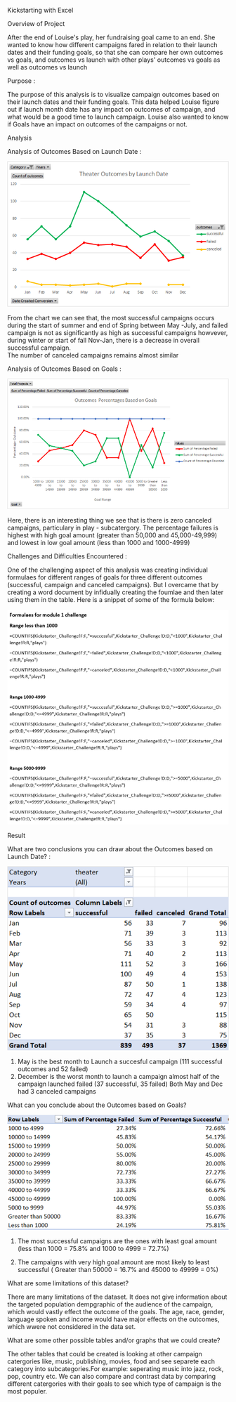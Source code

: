 Kickstarting with Excel

Overview of Project 

After the end of Louise's play, her fundraising goal came to an end.  She wanted to know how different campaigns fared in relation to their launch dates and their 
funding goals, so that she can compare her own outcomes vs goals, and outcomes vs launch with other plays' outcomes vs goals as well as outcomes vs launch 

Purpose : 

The purpose of this analysis is to visualize campaign outcomes based on their launch dates and their funding goals. This data helped Louise figure out if 
launch month date has any impact on outcomes of campaign, and what would be a good time to launch campaign. Louise also wanted to know if Goals have an impact on outcomes of the 
campaigns or not. 

Analysis

Analysis of Outcomes Based on Launch Date : 

![Theater_Outcomes_vs_Launch](https://github.com/faria-farin/MSUBootcamp_Challenge1/blob/main/Theater_Outcomes_vs_Launch.png)
 
From the chart we can see that, the most successful campaigns occurs during the start of summer and end of Spring between May -July, 
and failed campaign is not as significantly as high as successful campaigns howvever, during winter or start of fall Nov-Jan, there is a decrease in overall successful campaign.  
The number of canceled campaigns remains almost similar

Analysis of Outcomes Based on Goals : 

![Outcomes_vs_Goal](https://github.com/faria-farin/MSUBootcamp_Challenge1/blob/main/Outcomes_vs_Goal.png)
 
Here, there is an interesting thing we see that is there is zero canceled campaigns, particulary in play - subcatergory. The percentage failures is highest with high goal 
amount (greater than 50,000 and 45,000-49,999) and lowest in low goal amount (less than 1000 and 1000-4999)
 
Challenges and Difficulties Encountered : 

One of the challenging aspect of this analysis was creating individual formulaes for different ranges of goals for  three different outcomes (successful, campaign and canceled campaigns).
But I overcame that by creating a word document by infidually creating the foumlae and then later using them in the table. Here is a snippet of some of the formula below:

![Snippet_of_Formulae](https://github.com/faria-farin/MSUBootcamp_Challenge1/blob/main/Snippet_ofFomulae.png)
 
Result

What are two conclusions you can draw about the Outcomes based on Launch Date? :

![Outcomes_on_Launch_Month_Table](https://github.com/faria-farin/MSUBootcamp_Challenge1/blob/main/Outcomes_on_Launch_Month_Table.png)

1. May is the best month to Launch a succesful campaign (111 successful outcomes and 52 failed)
2. December is the worst month to launch a campaign almost half of the campaign launched failed (37 successful, 35 failed) 
 Both May and Dec had 3 canceled campaigns

 What can you conclude about the Outcomes based on Goals?

![Outcome_vs_Goals_Table](https://github.com/faria-farin/MSUBootcamp_Challenge1/blob/main/Outcome_vs_Goals_Table.png)

1. The most successful campaigns are the ones with least goal amount (less than 1000 = 75.8% and 1000 to 4999 = 72.7%)
 
2. The campaigns with very high goal amount are most likely to least successful ( Greater than 50000 = 16.7% and 45000 to 49999 = 0%) 
 

What are some limitations of this dataset?

There are many limitations of the dataset. It does not give information about the targeted population dempgraphic of the audience of the campaign, 
which would vastly effect the outcome of the goals. The age, race, gender, language spoken and income would have major effects on the outcomes, which wwere not considered in the data set. 

What are some other possible tables and/or graphs that we could create?

The other tables that could be created is looking at other campaign catergories like, music, publishing, movies, food and 
see separete each category into subcategories.For example: seperating music into jazz, rock, pop, country etc. We can also compare and contrast data by 
comparing different catergories with their goals to see which type of campaign is the most populer. 








































